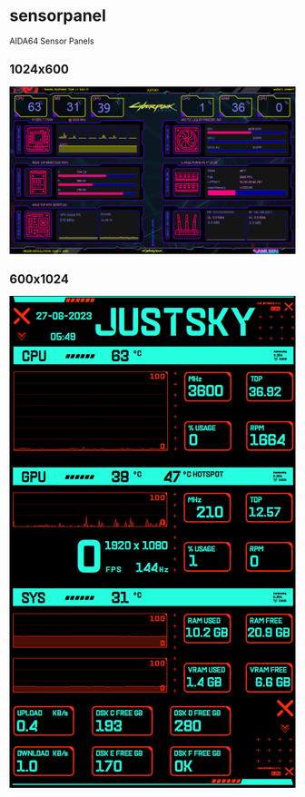 # sensorpanel
AIDA64 Sensor Panels

## 1024x600
![CyberPunk2077](/cyberpunk2077/image.png)


## 600x1024
![Battlefield2042](/battlefield2042/battlefield2042.png)
